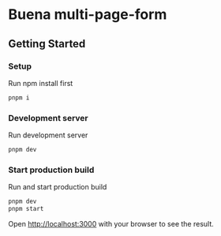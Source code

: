 # Buena multi-page-form

## Getting Started

### Setup

Run npm install first

```bash
pnpm i
```

### Development server

Run development server

```bash
pnpm dev
```

### Start production build

Run and start production build

```bash
pnpm dev
pnpm start
```

Open [http://localhost:3000](http://localhost:3000) with your browser to see the result.
